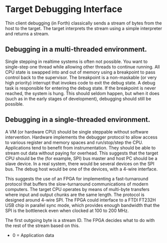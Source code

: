 # Target Debugging Interface
Thin client debugging (in Forth) classically sends a stream of bytes from the host to the target. The target interprets the stream using a simple interpreter and returns a stream.

## Debugging in a multi-threaded environment.
Single stepping in realtime systems is often not possible. You want to single-step one thread while allowing other threads to continue running. All CPU state is swapped into and out of memory using a breakpoint to pass control back to the supervisor. The breakpoint is a non-maskable (or very high priority) interrupt that invokes code to exit the debug state. A debug task is responsible for entering the debug state. If the breakpoint is never reached, the system is hung. This should seldom happen, but when it does (such as in the early stages of development), debugging should still be possible.

## Debugging in a single-threaded environment.
A VM (or hardware CPU) should be single steppable without software intervention. Hardware implements the debugger protocol to allow access to various register and memory spaces and run/stop/step the CPU. Applications tend to benefit from instrumentation. They should be able to stream out data without paying for overhead. This suggests that the target CPU should be the (for example, SPI) bus master and host PC should be a slave device. In a real system, there would be several devices on the SPI bus. The debug host would be one of the devices, with a 4-wire interface.

This suggests the use of an FPGA for implementing a fast-turnaround protocol that buffers the slow-turnaround communications of modern computers. The target CPU operates by means of multi-byte transfers where input and output chunks are the same length. The protocol is designed around 4-wire SPI. The FPGA could interface to a FTDI FT232H USB chip in parallel sync mode, which provides enough bandwidth that the SPI is the bottleneck even when clocked at 100 to 200 MHz.

The first outgoing byte is a stream ID. The FPGA decides what to do with the rest of the stream based on this.

- 0 = Application data
